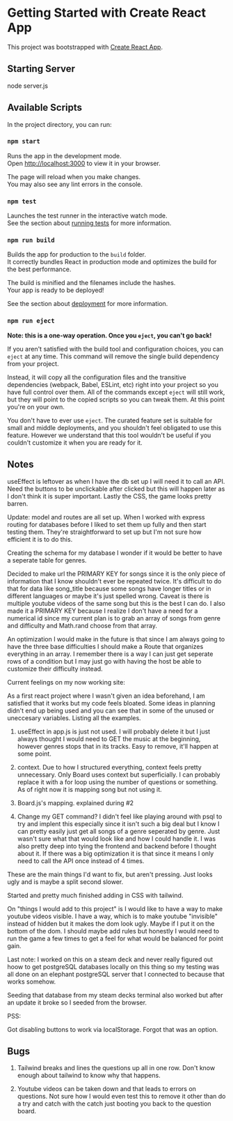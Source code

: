 # Getting Started with Create React App

This project was bootstrapped with [Create React App](https://github.com/facebook/create-react-app).

## Starting Server

node server.js

## Available Scripts

In the project directory, you can run:

### `npm start`

Runs the app in the development mode.\
Open [http://localhost:3000](http://localhost:3000) to view it in your browser.

The page will reload when you make changes.\
You may also see any lint errors in the console.

### `npm test`

Launches the test runner in the interactive watch mode.\
See the section about [running tests](https://facebook.github.io/create-react-app/docs/running-tests) for more information.

### `npm run build`

Builds the app for production to the `build` folder.\
It correctly bundles React in production mode and optimizes the build for the best performance.

The build is minified and the filenames include the hashes.\
Your app is ready to be deployed!

See the section about [deployment](https://facebook.github.io/create-react-app/docs/deployment) for more information.

### `npm run eject`

**Note: this is a one-way operation. Once you `eject`, you can't go back!**

If you aren't satisfied with the build tool and configuration choices, you can `eject` at any time. This command will remove the single build dependency from your project.

Instead, it will copy all the configuration files and the transitive dependencies (webpack, Babel, ESLint, etc) right into your project so you have full control over them. All of the commands except `eject` will still work, but they will point to the copied scripts so you can tweak them. At this point you're on your own.

You don't have to ever use `eject`. The curated feature set is suitable for small and middle deployments, and you shouldn't feel obligated to use this feature. However we understand that this tool wouldn't be useful if you couldn't customize it when you are ready for it.

## Notes

useEffect is leftover as when I have the db set up I will need it to call an API. Need the buttons to be unclickable after clicked but this will happen later as I don't think it is super important.  Lastly the CSS, the game looks pretty barren.

Update: model and routes are all set up. When I worked with express routing for databases before I liked to set them up fully and then start testing them. They're straightforward to set up but I'm not sure how efficient it is to do this.

Creating the schema for my database I wonder if it would be better to have a seperate table for genres.

Decided to make url the PRIMARY KEY for songs since it is the only piece of information that I know shouldn't ever be repeated twice. It's difficult to do that for data like song_title because some songs have longer titles or in different languages or maybe it's just spelled wrong. Caveat is there is multiple youtube videos of the same song but this is the best I can do. I also made it a PRIMARY KEY because I realize I don't have a need for a numerical id since my current plan is to grab an array of songs from genre and difficulty and Math.rand choose from that array.

An optimization I would make in the future is that since I am always going to have the three base difficulties I should make a Route that organizes everything in an array. I remember there is a way I can just get seperate rows of a condition but I may just go with having the host be able to customize their difficulty instead.

Current feelings on my now working site:

As a first react project where I wasn't given an idea beforehand, I am satisfied that it works but my code feels bloated. Some ideas in planning didn't end up being used and you can see that in some of the unused or uneccesary variables. Listing all the examples.

1. useEffect in app.js is just not used. I will probably delete it but I just always thought I would need to GET the music at the beginning, however genres stops that in its tracks. Easy to remove, it'll happen at some point.

2. context. Due to how I structured everything, context feels pretty unnecessary. Only Board uses context but superficially. I can probably replace it with a for loop using the number of questions or something. As of right now it is mapping song but not using it.

3. Board.js's mapping. explained during #2

4. Change my GET command? I didn't feel like playing around with psql to try and implent this especially since it isn't such a big deal but I know I can pretty easily just get all songs of a genre seperated by genre. Just wasn't sure what that would look like and how I could handle it. I was also pretty deep into tying the frontend and backend before I thought about it. If there was a big optimization it is that since it means I only need to call the API once instead of 4 times.

These are the main things I'd want to fix, but aren't pressing. Just looks ugly and is maybe a split second slower.

Started and pretty much finished adding in CSS with tailwind.

On "things I would add to this project" is I would like to have a way to make youtube videos visible. I have a way, which is to make youtube "invisible" instead of hidden but it makes the dom look ugly. Maybe if I put it on the bottom of the dom. I should maybe add rules but honestly I would need to run the game a few times to get a feel for what would be balanced for point gain.

Last note: I worked on this on a steam deck and never really figured out hoow to get postgreSQL databases locally on this thing so my testing was all done on an elephant postgreSQL server that I connected to because that works somehow.

Seeding that database from my steam decks terminal also worked but after an update it broke so I seeded from the browser.

PSS:

Got disabling buttons to work via localStorage. Forgot that was an option.

## Bugs

1. Tailwind breaks and lines the questions up all in one row. Don't know enough about tailwind to know why that happens.

2. Youtube videos can be taken down and that leads to errors on questions. Not sure how I would even test this to remove it other than do a try and catch with the catch just booting you back to the question board.